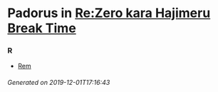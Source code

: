 # Padorus in [Re:Zero kara Hajimeru Break Time](https://myanimelist.net/anime/33142/Re_Zero_kara_Hajimeru_Break_Time)

### R
* [Rem](https://github.com/shadow578/Project-Padoru/blob/master/table-of-contents/characters/Rem.md)

###### Generated on 2019-12-01T17:16:43
